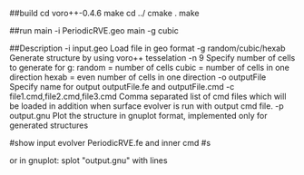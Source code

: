 
##build
cd voro++-0.4.6
make
cd ../
cmake .
make

##run
main -i PeriodicRVE.geo
main -g cubic

##Description
	-i input.geo
		Load file in geo format
	-g random/cubic/hexab
		Generate structure by using voro++ tesselation
	-n 9
		Specify number of cells to generate
			for g:
				random = number of cells
				cubic = number of cells in one direction
				hexab =  even number of cells in one direction
	-o outputFile
		Specify name for output outputFile.fe and outputFile.cmd
	-c file1.cmd,file2.cmd,file3.cmd
		Comma separated list of cmd files which will be loaded in addition when surface evolver is run with output cmd file.
	-p output.gnu
		Plot the structure in gnuplot format, implemented only for generated structures

#show input
evolver PeriodicRVE.fe
and inner cmd #s

or in gnuplot:
splot "output.gnu" with lines
